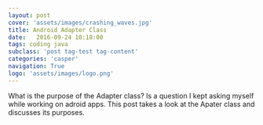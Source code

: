 ```yaml
---
layout: post
cover: 'assets/images/crashing_waves.jpg'
title: Android Adapter Class
date:   2016-09-24 10:18:00
tags: coding java
subclass: 'post tag-test tag-content'
categories: 'casper'
navigation: True
logo: 'assets/images/logo.png'
---
```



What is the purpose of the Adapter class? Is a question I kept asking myself while working on adroid apps. This post takes a look at the Apater class and discusses its purposes.














